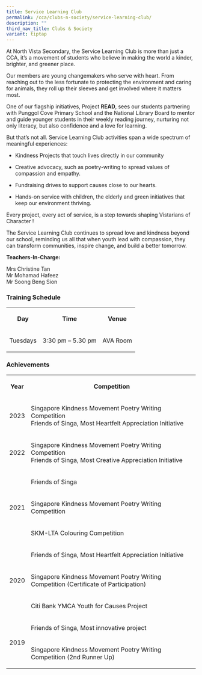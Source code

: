 ```yaml
---
title: Service Learning Club
permalink: /cca/clubs-n-society/service-learning-club/
description: ""
third_nav_title: Clubs & Society
variant: tiptap
---
```

<p>At North Vista Secondary, the Service Learning Club is more than just
a CCA, it’s a movement of students who believe in making the world a kinder,
brighter, and greener place.</p>
<p>Our members are young changemakers who serve with heart. From reaching
out to the less fortunate to protecting the environment and caring for
animals, they roll up their sleeves and get involved where it matters most.</p>
<p>One of our flagship initiatives, Project <strong>READ</strong>, sees our
students partnering with Punggol Cove Primary School and the National Library
Board to mentor and guide younger students in their weekly reading journey,
nurturing not only literacy, but also confidence and a love for learning.</p>
<p>But that’s not all. Service Learning Club activities span a wide spectrum
of meaningful experiences:</p>
<ul data-tight="true" class="tight">
<li>
<p>Kindness Projects that touch lives directly in our community</p>
</li>
<li>
<p>Creative advocacy, such as poetry-writing to spread values of compassion
and empathy.</p>
</li>
<li>
<p>Fundraising drives to support causes close to our hearts.</p>
</li>
<li>
<p>Hands-on service with children, the elderly and green initiatives that
keep our environment thriving.</p>
</li>
</ul>
<p>Every project, every act of service, is a step towards shaping Vistarians
of Character !</p>
<p>The Service Learning Club continues to spread love and kindness beyond
our school, reminding us all that when youth lead with compassion, they
can transform communities, inspire change, and build a better tomorrow.</p>
<p></p>
<p><strong>Teachers-In-Charge:</strong>
</p>
<p>Mrs Christine Tan
<br>Mr Mohamad Hafeez
<br>Mr Soong Beng Sion</p>
<h3>Training Schedule</h3>
<table style="minWidth: 75px">
<colgroup>
<col>
<col>
<col>
</colgroup>
<tbody>
<tr>
<th rowspan="1" colspan="1">
<p>Day</p>
</th>
<th rowspan="1" colspan="1">
<p>Time</p>
</th>
<th rowspan="1" colspan="1">
<p>Venue</p>
</th>
</tr>
<tr>
<td rowspan="1" colspan="1">
<p>Tuesdays</p>
</td>
<td rowspan="1" colspan="1">
<p>3:30 pm – 5.30 pm</p>
</td>
<td rowspan="1" colspan="1">
<p>AVA Room
<br>
</p>
</td>
</tr>
</tbody>
</table>
<h3>Achievements</h3>
<table style="minWidth: 50px">
<colgroup>
<col>
<col>
</colgroup>
<tbody>
<tr>
<th rowspan="1" colspan="1">
<p>Year</p>
</th>
<th rowspan="1" colspan="1">
<p>Competition</p>
</th>
</tr>
<tr>
<td rowspan="1" colspan="1">
<p>2023</p>
</td>
<td rowspan="1" colspan="1">
<p>Singapore Kindness Movement Poetry Writing Competition
<br>Friends of Singa, Most Heartfelt Appreciation Initiative</p>
</td>
</tr>
<tr>
<td rowspan="1" colspan="1">
<p>2022</p>
</td>
<td rowspan="1" colspan="1">
<p>Singapore Kindness Movement Poetry Writing Competition
<br>Friends of Singa, Most Creative Appreciation Initiative</p>
</td>
</tr>
<tr>
<td rowspan="3" colspan="1">
<p>2021</p>
</td>
<td rowspan="1" colspan="1">
<p>Friends of Singa</p>
</td>
</tr>
<tr>
<td rowspan="1" colspan="1">
<p>Singapore Kindness Movement Poetry Writing Competition</p>
</td>
</tr>
<tr>
<td rowspan="1" colspan="1">
<p>SKM-LTA Colouring Competition</p>
</td>
</tr>
<tr>
<td rowspan="3" colspan="1">
<p>2020</p>
</td>
<td rowspan="1" colspan="1">
<p>Friends of Singa, Most Heartfelt Appreciation Initiative</p>
</td>
</tr>
<tr>
<td rowspan="1" colspan="1">
<p>Singapore Kindness Movement Poetry Writing Competition (Certificate of
Participation)</p>
</td>
</tr>
<tr>
<td rowspan="1" colspan="1">
<p>Citi Bank YMCA Youth for Causes Project</p>
</td>
</tr>
<tr>
<td rowspan="2" colspan="1">
<p>2019</p>
</td>
<td rowspan="1" colspan="1">
<p>Friends of Singa, Most innovative project</p>
</td>
</tr>
<tr>
<td rowspan="1" colspan="1">
<p>Singapore Kindness Movement Poetry Writing Competition (2nd Runner Up)</p>
</td>
</tr>
</tbody>
</table>
<p>
<br>
</p>
<p>
<br>
</p>
<p>
<br>
</p>
<p>
<br>
</p>
<p>
<br>
</p>
<p>
<br>
</p>